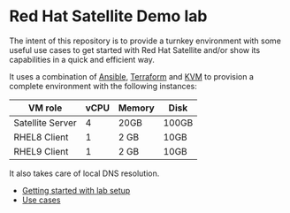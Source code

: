 # Red Hat Satellite Demo lab

The intent of this repository is to provide a turnkey environment with some useful use cases to get started with Red Hat Satellite and/or show its capabilities in a quick and efficient way.

It uses a combination of [Ansible](https://www.ansible.com/), [Terraform](https://www.terraform.io/) and [KVM](https://www.linux-kvm.org/) to provision a complete environment with the following instances:

| VM role | vCPU | Memory | Disk | 
| - | - | - | - |
| Satellite Server | 4 | 20GB | 100GB | 
| RHEL8 Client | 1 | 2 GB | 10GB | 
| RHEL9 Client | 1 | 2 GB | 10GB | 

It also takes care of local DNS resolution.


- [Getting started with lab setup](./getting-started/lab-setup.md)
- [Use cases](./use-cases/)
